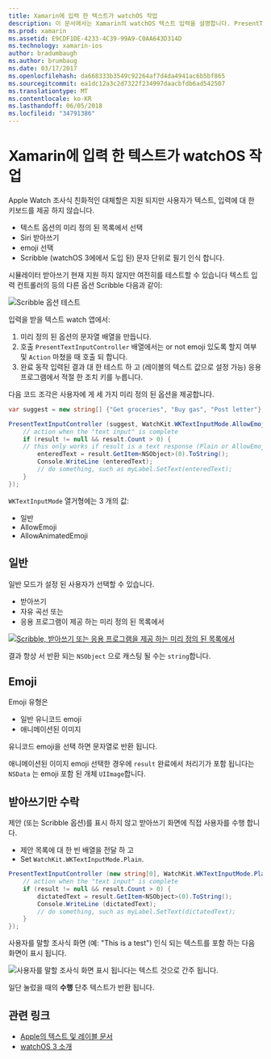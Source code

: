 ```yaml
---
title: Xamarin에 입력 한 텍스트가 watchOS 작업
description: 이 문서에서는 Xamarin의 watchOS 텍스트 입력을 설명합니다. PresentTextInputController 메서드, 자유, 일반 텍스트, emojis, 및 받아쓰기에 설명 합니다.
ms.prod: xamarin
ms.assetid: E9CDF1DE-4233-4C39-99A9-C0AA643D314D
ms.technology: xamarin-ios
author: bradumbaugh
ms.author: brumbaug
ms.date: 03/17/2017
ms.openlocfilehash: da668333b3549c92264af7d4da4941ac6b5bf865
ms.sourcegitcommit: ea1dc12a3c2d7322f234997daacbfdb6ad542507
ms.translationtype: MT
ms.contentlocale: ko-KR
ms.lasthandoff: 06/05/2018
ms.locfileid: "34791386"
---
```

# <a name="working-with-watchos-text-input-in-xamarin"></a>Xamarin에 입력 한 텍스트가 watchOS 작업

Apple Watch 조사식 친화적인 대체할은 지원 되지만 사용자가 텍스트, 입력에 대 한 키보드를 제공 하지 않습니다.

- 텍스트 옵션의 미리 정의 된 목록에서 선택
- Siri 받아쓰기
- emoji 선택
- Scribble (watchOS 3에에서 도입 된) 문자 단위로 필기 인식 합니다.

시뮬레이터 받아쓰기 현재 지원 하지 않지만 여전히를 테스트할 수 있습니다 텍스트 입력 컨트롤러의 등의 다른 옵션 Scribble 다음과 같이:

![](text-input-images/textinput-sml.png "Scribble 옵션 테스트")

입력을 받을 텍스트 watch 앱에서:

1. 미리 정의 된 옵션의 문자열 배열을 만듭니다.
2. 호출 `PresentTextInputController` 배열에서는 or not emoji 있도록 할지 여부 및 `Action` 마쳤을 때 호출 되 합니다.
3. 완료 동작 입력된 결과 대 한 테스트 하 고 (레이블의 텍스트 값으로 설정 가능) 응용 프로그램에서 적절 한 조치 키를 누릅니다.

다음 코드 조각은 사용자에 게 세 가지 미리 정의 된 옵션을 제공합니다.

```csharp
var suggest = new string[] {"Get groceries", "Buy gas", "Post letter"};

PresentTextInputController (suggest, WatchKit.WKTextInputMode.AllowEmoji, (result) => {
    // action when the "text input" is complete
    if (result != null && result.Count > 0) {
    // this only works if result is a text response (Plain or AllowEmoji)
        enteredText = result.GetItem<NSObject>(0).ToString();
        Console.WriteLine (enteredText);
        // do something, such as myLabel.SetText(enteredText);
    }
});
```

`WKTextInputMode` 열거형에는 3 개의 값:

- 일반
- AllowEmoji
- AllowAnimatedEmoji

## <a name="plain"></a>일반

일반 모드가 설정 된 사용자가 선택할 수 있습니다.

- 받아쓰기
- 자유 곡선 또는
- 응용 프로그램이 제공 하는 미리 정의 된 목록에서

[![](text-input-images/plain-scribble-sml.png "Scribble, 받아쓰기 또는 응용 프로그램을 제공 하는 미리 정의 된 목록에서")](text-input-images/plain-scribble.png#lightbox)

결과 항상 서 반환 되는 `NSObject` 으로 캐스팅 될 수는 `string`합니다.

## <a name="emoji"></a>Emoji

Emoji 유형은

- 일반 유니코드 emoji
- 애니메이션된 이미지

유니코드 emoji을 선택 하면 문자열로 반환 됩니다.

애니메이션된 이미지 emoji 선택한 경우에 `result` 완료에서 처리기가 포함 됩니다는 `NSData` 는 emoji 포함 된 개체 `UIImage`합니다.

## <a name="accepting-dictation-only"></a>받아쓰기만 수락

제안 (또는 Scribble 옵션)를 표시 하지 않고 받아쓰기 화면에 직접 사용자를 수행 합니다.

- 제안 목록에 대 한 빈 배열을 전달 하 고
- Set `WatchKit.WKTextInputMode.Plain`.

```csharp
PresentTextInputController (new string[0], WatchKit.WKTextInputMode.Plain, (result) => {
    // action when the "text input" is complete
    if (result != null && result.Count > 0) {
        dictatedText = result.GetItem<NSObject>(0).ToString();
        Console.WriteLine (dictatedText);
        // do something, such as myLabel.SetText(dictatedText);
    }
});
```

사용자를 말할 조사식 화면 (예: "This is a test") 인식 되는 텍스트를 포함 하는 다음 화면이 표시 됩니다.

![](text-input-images/dictation.png "사용자를 말할 조사식 화면 표시 됩니다는 텍스트 것으로 간주 됩니다.")

일단 눌렀을 때의 **수행** 단추 텍스트가 반환 됩니다.



## <a name="related-links"></a>관련 링크

- [Apple의 텍스트 및 레이블 문서](https://developer.apple.com/library/ios/documentation/General/Conceptual/WatchKitProgrammingGuide/TextandLabels.html)
- [watchOS 3 소개](~/ios/watchos/platform/introduction-to-watchos3/index.md)
